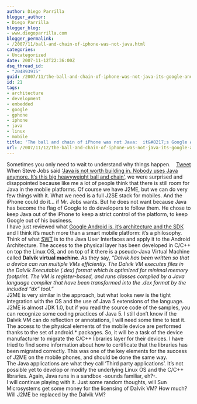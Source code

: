 ```yaml
---
author: Diego Parrilla
blogger_author:
- Diego Parrilla
blogger_blog:
- www.diegoparrilla.com
blogger_permalink:
- /2007/11/ball-and-chain-of-iphone-was-not-java.html
categories:
- Uncategorized
date: 2007-11-12T22:36:00Z
dsq_thread_id:
- "204893915"
guid: /2007/11/the-ball-and-chain-of-iphone-was-not-java-its-google-android/
id: 21
tags:
- architecture
- development
- embedded
- google
- gphone
- iphone
- java
- linux
- mobile
title: 'The ball and chain of iPhone was not Java:  it&#8217;s Google Android'
url: /2007/11/12/the-ball-and-chain-of-iphone-was-not-java-its-google-android/
---
```


<div style="float: right; margin-left: 10px;">
  <a href="https://twitter.com/share" class="twitter-share-button" data-via="nubeblog" data-hashtags="architecture,development,embedded,google,gphone,iphone,java,linux,mobile" data-count="vertical" data-url="/2007/11/12/the-ball-and-chain-of-iphone-was-not-java-its-google-android/">Tweet</a>
</div>

Sometimes you only need to wait to understand why things happen. When Steve Jobs said [&#8216;Java is not worth building in. Nobody uses Java anymore. It&#8217;s this big heavyweight ball and chain&#8217;](http://jdj.sys-con.com/read/331264.htm), we were surprised and disappointed because like me a lot of people think that there is still room for Java in the mobile platforms. Of course we have J2ME, but we can do very few things with it. What we need is a full J2SE stack for mobiles. And the iPhone could do it&#8230; if Mr. Jobs wants. But he does not want because Java has become the flag of Google to do developers to follow them. He chose to keep Java out of the iPhone to keep a strict control of the platform, to keep Google out of his business.  
I have just reviewed what [Google Android is, it&#8217;s architecture and the SDK](http://code.google.com/android/what-is-android.html) and I think it&#8217;s much more than a smart mobile platform: it&#8217;s a philosophy. Think of what [SWT](http://en.wikipedia.org/wiki/Standard_Widget_Toolkit) is to the Java User Interfaces and apply it to the Android Architecture. The access to the physical layer has been developed in C/C++ on top the Linux OS, and on top of it there is a pseudo-Java Virtual Machine called **Dalvik virtual machine**. As they say, <span style="font-style: italic;">&#8220;Dalvik has been written so that a device can run multiple VMs efficiently. The Dalvik VM executes files in the Dalvik Executable (.dex) format which is optimized for minimal memory footprint. The VM is register-based, and runs classes compiled by a Java language compiler that have been transformed into the .dex format by the included &#8220;dx&#8221; tool.&#8221;</span>  
J2ME is very similar in the approach, but what looks new is the tight integration with the OS and the use of Java 5 extensions of the language. J2ME is almost JDK 1.0, but if you read the source code of the samples, you can recognize some coding practices of Java 5. I still don&#8217;t know if the Dalvik VM can do reflection or annotations, I will need some time to test it.  
The access to the physical elements of the mobile device are performed thanks to the set of android.* packages. So, it will be a task of the device manufacturer to migrate the C/C++ libraries layer for their devices. I have tried to find some information about how to certificate that the libraries has been migrated correctly. This was one of the key elements for the success of J2ME on the mobile phones, and should be done the same way.  
The Java applications are what they call &#8216;Third party applications&#8217;. It&#8217;s not possible yet to develop or modify the underlying Linux OS and the C/C++ libraries. Again, Java runs in a sandbox -sounds familiar, eh?-.  
I will continue playing with it. Just some random thoughts, will Sun Microsystems get some money for the licensing of Dalvik VM? How much? Will J2ME be replaced by the Dalvik VM?

<span style="font-style: italic;"><span style="font-style: italic;"><span style="font-style: italic;"></span></span></span>

